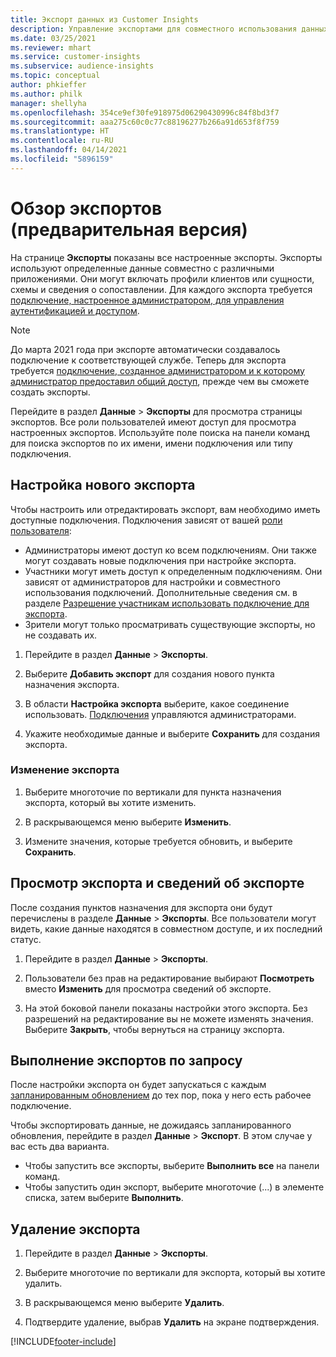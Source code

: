 ```yaml
---
title: Экспорт данных из Customer Insights
description: Управление экспортами для совместного использования данных.
ms.date: 03/25/2021
ms.reviewer: mhart
ms.service: customer-insights
ms.subservice: audience-insights
ms.topic: conceptual
author: phkieffer
ms.author: philk
manager: shellyha
ms.openlocfilehash: 354ce9ef30fe918975d06290430996c84f8bd3f7
ms.sourcegitcommit: aaa275c60c0c77c88196277b266a91d653f8f759
ms.translationtype: HT
ms.contentlocale: ru-RU
ms.lasthandoff: 04/14/2021
ms.locfileid: "5896159"
---
```

# <a name="exports-preview-overview"></a>Обзор экспортов (предварительная версия)

На странице **Экспорты** показаны все настроенные экспорты. Экспорты используют определенные данные совместно с различными приложениями. Они могут включать профили клиентов или сущности, схемы и сведения о сопоставлении. Для каждого экспорта требуется [подключение, настроенное администратором, для управления аутентификацией и доступом](connections.md).

> [!NOTE]
> До марта 2021 года при экспорте автоматически создавалось подключение к соответствующей службе. Теперь для экспорта требуется [подключение, созданное администратором и к которому администратор предоставил общий доступ](connections.md), прежде чем вы сможете создать экспорты.

Перейдите в раздел **Данные** > **Экспорты** для просмотра страницы экспортов. Все роли пользователей имеют доступ для просмотра настроенных экспортов. Используйте поле поиска на панели команд для поиска экспортов по их имени, имени подключения или типу подключения.

## <a name="set-up-a-new-export"></a>Настройка нового экспорта

Чтобы настроить или отредактировать экспорт, вам необходимо иметь доступные подключения. Подключения зависят от вашей [роли пользователя](permissions.md):
- Администраторы имеют доступ ко всем подключениям. Они также могут создавать новые подключения при настройке экспорта.
- Участники могут иметь доступ к определенным подключениям. Они зависят от администраторов для настройки и совместного использования подключений. Дополнительные сведения см. в разделе [Разрешение участникам использовать подключение для экспорта](connections.md#allow-contributors-to-use-a-connection-for-exports).
- Зрители могут только просматривать существующие экспорты, но не создавать их.

1. Перейдите в раздел **Данные** > **Экспорты**.

1. Выберите **Добавить экспорт** для создания нового пункта назначения экспорта.

1. В области **Настройка экспорта** выберите, какое соединение использовать. [Подключения](connections.md) управляются администраторами. 

1. Укажите необходимые данные и выберите **Сохранить** для создания экспорта.

### <a name="edit-an-export"></a>Изменение экспорта

1. Выберите многоточие по вертикали для пункта назначения экспорта, который вы хотите изменить.

1. В раскрывающемся меню выберите **Изменить**.

1. Измените значения, которые требуется обновить, и выберите **Сохранить**.

## <a name="view-exports-and-export-details"></a>Просмотр экспорта и сведений об экспорте

После создания пунктов назначения для экспорта они будут перечислены в разделе **Данные** > **Экспорты**. Все пользователи могут видеть, какие данные находятся в совместном доступе, и их последний статус.

1. Перейдите в раздел **Данные** > **Экспорты**.

1. Пользователи без прав на редактирование выбирают **Посмотреть** вместо **Изменить** для просмотра сведений об экспорте.

1. На этой боковой панели показаны настройки этого экспорта. Без разрешений на редактирование вы не можете изменять значения. Выберите **Закрыть**, чтобы вернуться на страницу экспорта.

## <a name="run-exports-on-demand"></a>Выполнение экспортов по запросу

После настройки экспорта он будет запускаться с каждым [запланированным обновлением](system.md#schedule-tab) до тех пор, пока у него есть рабочее подключение.

Чтобы экспортировать данные, не дожидаясь запланированного обновления, перейдите в раздел **Данные** > **Экспорт**. В этом случае у вас есть два варианта.

- Чтобы запустить все экспорты, выберите **Выполнить все** на панели команд. 
- Чтобы запустить один экспорт, выберите многоточие (...) в элементе списка, затем выберите **Выполнить**.

## <a name="remove-an-export"></a>Удаление экспорта

1. Перейдите в раздел **Данные** > **Экспорты**.

1. Выберите многоточие по вертикали для экспорта, который вы хотите удалить.

1. В раскрывающемся меню выберите **Удалить**.

1. Подтвердите удаление, выбрав **Удалить** на экране подтверждения.


[!INCLUDE[footer-include](../includes/footer-banner.md)]
